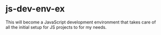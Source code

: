 # js-dev-env-ex

This will become a JavaScript development environment that takes care of all the initial setup for JS projects to for my needs. 
